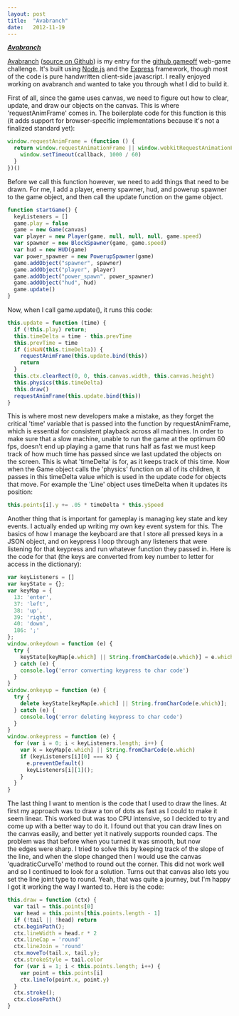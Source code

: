 ```yaml
---
layout: post
title:  "Avabranch"
date:   2012-11-19
---
```


**_[Avabranch](http://avabranch.zolmeister.com/)_**

[Avabranch](http://avabranch.zolmeister.com/)&nbsp;([source on Github](https://github.com/Zolmeister/avabranch)) is my entry for the [github gameoff](https://github.com/blog/1303-github-game-off)&nbsp;web-game challenge. It's built using [Node.js](http://nodejs.org/) and the [Express](http://expressjs.com/) framework, though most of the code is pure handwritten&nbsp;client-side&nbsp;javascript. I really enjoyed working on avabranch and wanted to take you through what I did to build it.

First of all, since the game uses canvas, we need to figure out how to clear, update, and draw our objects on the canvas. This is where 'requestAnimFrame' comes in. The boilerplate code for this function is this (it adds support for browser-specific implementations because it's not a finalized standard yet):
```js
window.requestAnimFrame = (function () {
  return window.requestAnimationFrame || window.webkitRequestAnimationFrame || window.mozRequestAnimationFrame || window.oRequestAnimationFrame || window.msRequestAnimationFrame || function ( /* function */ callback, /* DOMElement */ element) {
    window.setTimeout(callback, 1000 / 60)
  }
})()
```

Before we call this function however, we need to add things that need to be drawn. For me, I add a player, enemy spawner, hud, and powerup spawner to the game object, and then call the update function on the game object.

```js
function startGame() {
  keyListeners = []
  game.play = false
  game = new Game(canvas)
  var player = new Player(game, null, null, null, game.speed)
  var spawner = new BlockSpawner(game, game.speed)
  var hud = new HUD(game)
  var power_spawner = new PowerupSpawner(game)
  game.addObject("spawner", spawner)
  game.addObject("player", player)
  game.addObject("power_spawn", power_spawner)
  game.addObject("hud", hud)
  game.update()
}
```
Now, when I call game.update(), it runs this code:
```js
this.update = function (time) {
  if (!this.play) return;
  this.timeDelta = time - this.prevTime
  this.prevTime = time
  if (isNaN(this.timeDelta)) {
    requestAnimFrame(this.update.bind(this))
    return
  }
  this.ctx.clearRect(0, 0, this.canvas.width, this.canvas.height)
  this.physics(this.timeDelta)
  this.draw()
  requestAnimFrame(this.update.bind(this))
}
```
This is where most new developers make a mistake, as they forget the critical 'time' variable that is passed into the function by requestAnimFrame, which is essential for consistent playback across all machines. In order to make sure that a slow machine, unable to run the game at the optimum 60 fps, doesn't end up playing a game that runs half as fast we must keep track of how much time has passed since we last updated the objects on the screen. This is what 'timeDelta' is for, as it keeps track of this time. Now when the Game object calls the 'physics' function on all of its children, it passes in this timeDelta value which is used in the update code for objects that move. For example the 'Line' object uses timeDelta when it updates its position:
```js
this.points[i].y += .05 * timeDelta * this.ySpeed
```
Another thing that is important for gameplay is managing key state and key events. I actually ended up writing my own key event system for this. The basics of how I manage the keyboard are that I store all pressed keys in a JSON object, and on keypress I loop through any listeners that were listening for that keypress and run whatever function they passed in. Here is the code for that (the keys are converted from key number to letter for access in the dictionary):

```js
var keyListeners = []
var keyState = {};
var keyMap = {
  13: 'enter',
  37: 'left',
  38: 'up',
  39: 'right',
  40: 'down',
  186: ';'
};
window.onkeydown = function (e) {
  try {
    keyState[keyMap[e.which] || String.fromCharCode(e.which)] = e.which;
  } catch (e) {
    console.log('error converting keypress to char code')
  }
}
window.onkeyup = function (e) {
  try {
    delete keyState[keyMap[e.which] || String.fromCharCode(e.which)];
  } catch (e) {
    console.log('error deleting keypress to char code')
  }
}
window.onkeypress = function (e) {
  for (var i = 0; i < keyListeners.length; i++) {
    var k = keyMap[e.which] || String.fromCharCode(e.which)
    if (keyListeners[i][0] === k) {
      e.preventDefault()
      keyListeners[i][1]();
    }
  }
}
```

The last thing I want to mention is the code that I used to draw the lines. At first my approach was to draw a ton of dots as fast as I could to make it seem linear. This worked but was too CPU intensive, so I decided to try and come up with a better way to do it. I found out that you can draw lines on the canvas easily, and better yet it&nbsp;natively&nbsp;supports rounded caps. The problem was that before when you turned it was smooth, but now the&nbsp;edges&nbsp;were sharp. I tried to solve this by keeping track of the slope of the line, and when the slope changed then I would use the canvas 'quadraticCurveTo' method to round out the corner. This did not work well and so I continued to look for a solution. Turns out that canvas also lets you set the line joint type to round. Yeah, that was quite a journey, but I'm happy I got it working the way I wanted to. Here is the code:

```js
this.draw = function (ctx) {
  var tail = this.points[0]
  var head = this.points[this.points.length - 1]
  if (!tail || !head) return
  ctx.beginPath();
  ctx.lineWidth = head.r * 2
  ctx.lineCap = 'round'
  ctx.lineJoin = 'round'
  ctx.moveTo(tail.x, tail.y);
  ctx.strokeStyle = tail.color
  for (var i = 1; i < this.points.length; i++) {
    var point = this.points[i]
    ctx.lineTo(point.x, point.y)
  }
  ctx.stroke();
  ctx.closePath()
}
```
